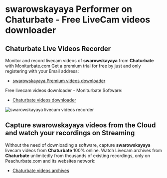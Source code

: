 # swarowskayaya Performer on Chaturbate - Free LiveCam videos downloader

## Chaturbate Live Videos Recorder

Monitor and record livecam videos of **swarowskayaya** from **Chaturbate** with Moniturbate.com
Get a premium trial for free by just and only registering with your Email address:
* [swarowskayaya Premium videos downloader](https://moniturbate.com/request-demo-licence-key.html)

Free livecam videos downloader - Moniturbate Software:
* [Chaturbate videos downloader](https://moniturbate.com/moniturbate-download-software.html)

![swarowskayaya livecam videos recorder](https://peachurnet.com/templates/moniturbate-software.png)


## Capture swarowskayaya videos from the Cloud and watch your recordings on Streaming

Without the need of downloading a software, capture **swarowskayaya** livecam videos from **Chaturbate** 100% online.
Watch Livecam archives from **Chaturbate** unlimitedly from thousands of existing recordings, only on Peachurbate.com and its websites network:
* [Chaturbate videos archives](https://peachurnet.com/)